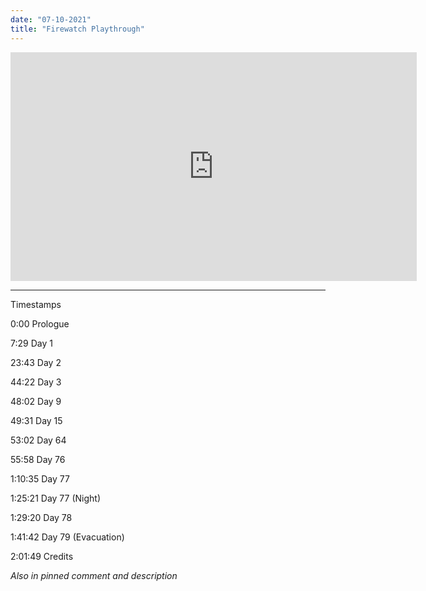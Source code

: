 ```yaml
---
date: "07-10-2021"
title: "Firewatch Playthrough"
---
```


<iframe width="650" height="366" src="https://www.youtube.com/embed/WxTp-I0O8TU" title="YouTube video player" frameborder="0" allow="accelerometer; autoplay; clipboard-write; encrypted-media; gyroscope; picture-in-picture" allowfullscreen></iframe>

---

Timestamps

0:00 Prologue

7:29 Day 1

23:43 Day 2

44:22 Day 3

48:02 Day 9

49:31 Day 15

53:02 Day 64

55:58 Day 76

1:10:35 Day 77

1:25:21 Day 77 (Night)

1:29:20 Day 78

1:41:42 Day 79 (Evacuation)

2:01:49 Credits

*Also in pinned comment and description*
